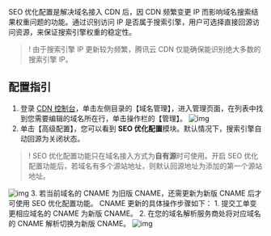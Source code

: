 SEO 优化配置是解决域名接入 CDN 后，因 CDN 频繁变更 IP 而影响域名搜索结果权重问题的功能。通过识别访问 IP 是否属于搜索引擎，用户可选择直接回源访问资源，来保证搜索引擎权重的稳定性。
> ! 由于搜索引擎 IP 更新较为频繁，腾讯云 CDN 仅能确保能识别绝大多数的搜索引擎 IP。

## 配置指引
1. 登录 [CDN 控制台](https://console.cloud.tencent.com/cdn)，单击左侧目录的【域名管理】，进入管理页面，在列表中找到您需要编辑的域名所在行，单击操作栏的【管理】。
![img](https://main.qcloudimg.com/raw/99e0c24b4530c30b9abe27325bb1b317.png)
2. 单击【高级配置】，您可以看到 **SEO 优化配置**模块。默认情况下，搜索引擎自动回源为关闭状态。
> ! SEO 优化配置功能只在域名接入方式为**自有源**时可使用。开启 SEO 优化配置功能后，若域名有多个源站地址，则默认回源地址为添加的第一个源站地址。
> 
![img](https://main.qcloudimg.com/raw/cd67f24a23eb2241ff4a35ab27777c6c.png)
3. 若当前域名的 CNAME 为旧版 CNAME，还需更新为新版 CNAME 后才可使用 SEO 优化配置功能。
	CNAME 更新的具体操作步骤如下：
	1. 提交工单变更相应域名的 CNAME 为新版 CNAME。
	2. 在您的域名解析服务商处将对应域名的 CNAME 解析切换为新版 CNAME。
	![img](https://main.qcloudimg.com/raw/271a2ea8a13c7e9e6a02bf998497739b/seo3.png)
